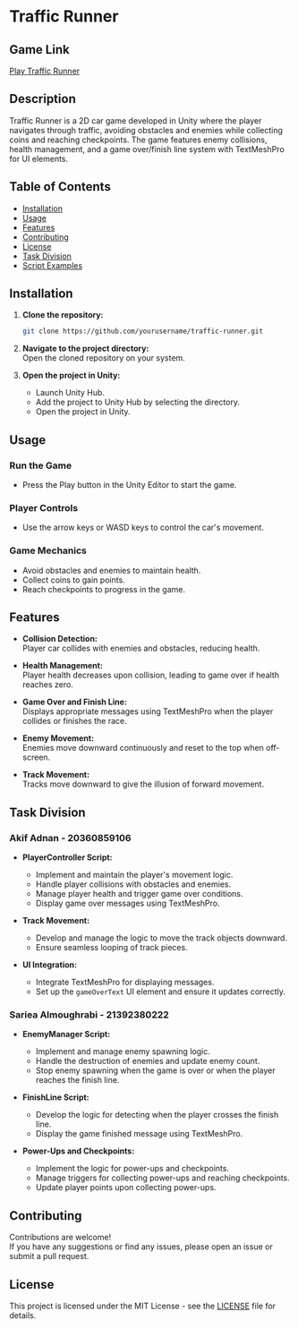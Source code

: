 # Traffic Runner

## Game Link 
[Play Traffic Runner](https://mgbeyyy.itch.io/traffic-runner1)

## Description
Traffic Runner is a 2D car game developed in Unity where the player navigates through traffic, avoiding obstacles and enemies while collecting coins and reaching checkpoints. The game features enemy collisions, health management, and a game over/finish line system with TextMeshPro for UI elements.

## Table of Contents
- [Installation](#installation)
- [Usage](#usage)
- [Features](#features)
- [Contributing](#contributing)
- [License](#license)
- [Task Division](#task-division)
- [Script Examples](#script-examples)

## Installation
1. **Clone the repository:**
   ```bash
   git clone https://github.com/yourusername/traffic-runner.git
   ```
2. **Navigate to the project directory:**  
   Open the cloned repository on your system.  

3. **Open the project in Unity:**  
   - Launch Unity Hub.  
   - Add the project to Unity Hub by selecting the directory.  
   - Open the project in Unity.  

## Usage

### Run the Game
- Press the Play button in the Unity Editor to start the game.

### Player Controls
- Use the arrow keys or WASD keys to control the car's movement.

### Game Mechanics
- Avoid obstacles and enemies to maintain health.
- Collect coins to gain points.
- Reach checkpoints to progress in the game.

## Features

- **Collision Detection:**  
  Player car collides with enemies and obstacles, reducing health.

- **Health Management:**  
  Player health decreases upon collision, leading to game over if health reaches zero.

- **Game Over and Finish Line:**  
  Displays appropriate messages using TextMeshPro when the player collides or finishes the race.

- **Enemy Movement:**  
  Enemies move downward continuously and reset to the top when off-screen.

- **Track Movement:**  
  Tracks move downward to give the illusion of forward movement.

## Task Division

### Akif Adnan - 20360859106

- **PlayerController Script:**  
  - Implement and maintain the player's movement logic.  
  - Handle player collisions with obstacles and enemies.  
  - Manage player health and trigger game over conditions.  
  - Display game over messages using TextMeshPro.

- **Track Movement:**  
  - Develop and manage the logic to move the track objects downward.  
  - Ensure seamless looping of track pieces.

- **UI Integration:**  
  - Integrate TextMeshPro for displaying messages.  
  - Set up the `gameOverText` UI element and ensure it updates correctly.

### Sariea Almoughrabi - 21392380222

- **EnemyManager Script:**  
  - Implement and manage enemy spawning logic.  
  - Handle the destruction of enemies and update enemy count.  
  - Stop enemy spawning when the game is over or when the player reaches the finish line.

- **FinishLine Script:**  
  - Develop the logic for detecting when the player crosses the finish line.  
  - Display the game finished message using TextMeshPro.

- **Power-Ups and Checkpoints:**  
  - Implement the logic for power-ups and checkpoints.  
  - Manage triggers for collecting power-ups and reaching checkpoints.  
  - Update player points upon collecting power-ups.

## Contributing
Contributions are welcome!  
If you have any suggestions or find any issues, please open an issue or submit a pull request.

## License
This project is licensed under the MIT License - see the [LICENSE](./LICENSE) file for details.

